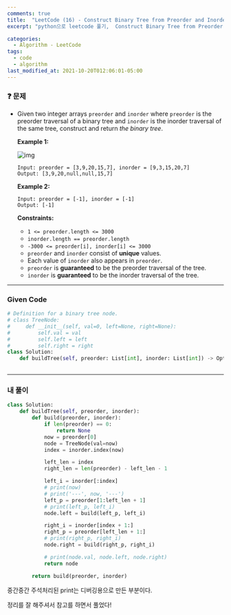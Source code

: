 ```yaml
---
comments: true
title:  "LeetCode (16) - Construct Binary Tree from Preorder and Inorder Traversal(파이썬, python)"
excerpt: "python으로 leetcode 풀기,  Construct Binary Tree from Preorder and Inorder Traversal"

categories:
  - Algorithm - LeetCode
tags:
  - code
  - algorithm
last_modified_at: 2021-10-20T012:06:01-05:00
---
```


### ❓ 문제

- Given two integer arrays `preorder` and `inorder` where `preorder` is the preorder traversal of a binary tree and `inorder` is the inorder traversal of the same tree, construct and return *the binary tree*.

   

  **Example 1:**

  ![img](https://assets.leetcode.com/uploads/2021/02/19/tree.jpg)

  ```
  Input: preorder = [3,9,20,15,7], inorder = [9,3,15,20,7]
  Output: [3,9,20,null,null,15,7]
  ```

  **Example 2:**

  ```
  Input: preorder = [-1], inorder = [-1]
  Output: [-1]
  ```

   

  **Constraints:**

  - `1 <= preorder.length <= 3000`
  - `inorder.length == preorder.length`
  - `-3000 <= preorder[i], inorder[i] <= 3000`
  - `preorder` and `inorder` consist of **unique** values.
  - Each value of `inorder` also appears in `preorder`.
  - `preorder` is **guaranteed** to be the preorder traversal of the tree.
  - `inorder` is **guaranteed** to be the inorder traversal of the tree.

---

### Given Code

```python
# Definition for a binary tree node.
# class TreeNode:
#     def __init__(self, val=0, left=None, right=None):
#         self.val = val
#         self.left = left
#         self.right = right
class Solution:
    def buildTree(self, preorder: List[int], inorder: List[int]) -> Optional[TreeNode]:
        
```

-----

### 내 풀이

```python
class Solution:
    def buildTree(self, preorder, inorder):
        def build(preorder, inorder):
            if len(preorder) == 0:
                return None
            now = preorder[0]
            node = TreeNode(val=now)
            index = inorder.index(now)

            left_len = index
            right_len = len(preorder) - left_len - 1

            left_i = inorder[:index]
            # print(now)
            # print('---', now, '---')
            left_p = preorder[1:left_len + 1]
            # print(left_p, left_i)
            node.left = build(left_p, left_i)

            right_i = inorder[index + 1:]
            right_p = preorder[left_len + 1:]
            # print(right_p, right_i)
            node.right = build(right_p, right_i)

            # print(node.val, node.left, node.right)
            return node

        return build(preorder, inorder)
```

중간중간 주석처리된 print는 디버깅용으로 만든 부분이다.

[참고한 블로그]: https://velog.io/@corone_hi/54.-Construct-Binary-Tree-from-Preorder-and-Inorder-Traversal	"참고한 블로그"

정리를 잘 해주셔서 참고를 하면서 풀었다!

